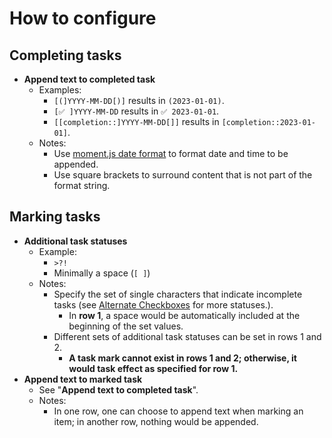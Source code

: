 # How to configure

## Completing tasks

- **Append text to completed task**
    - Examples:
        - `[(]YYYY-MM-DD[)]` results in `(2023-01-01)`.
        - `[✅ ]YYYY-MM-DD` results in `✅ 2023-01-01`.
        - `[[completion::]YYYY-MM-DD[]]` results in `[completion::2023-01-01]`.
    - Notes:
        - Use [moment.js date format](https://momentjs.com/docs/#/displaying/format/) to format date and time to be appended.
        - Use square brackets to surround content that is not part of the format string.

## Marking tasks

- **Additional task statuses**
    - Example:
        - `>?!`
        - Minimally a space (`[ ]`)
    - Notes:
        - Specify the set of single characters that indicate incomplete tasks (see [Alternate Checkboxes](https://github.com/SlRvb/Obsidian--ITS-Theme/blob/main/Guide/Alternate-Checkboxes.md) for more statuses.).
            - In **row 1**, a space would be automatically included at the beginning of the set values.
        - Different sets of additional task statuses can be set in rows 1 and 2.
            - **A task mark cannot exist in rows 1 and 2; otherwise, it would task effect as specified for row 1.**
- **Append text to marked task**
    - See "**Append text to completed task**".
    - Notes:
        - In one row, one can choose to append text when marking an item; in another row, nothing would be appended.
